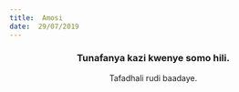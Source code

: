 ```yaml
---
title:  Amosi
date:  29/07/2019
---
```


### <center>Tunafanya kazi kwenye somo hili.</center>
<center>Tafadhali   rudi baadaye.</center>